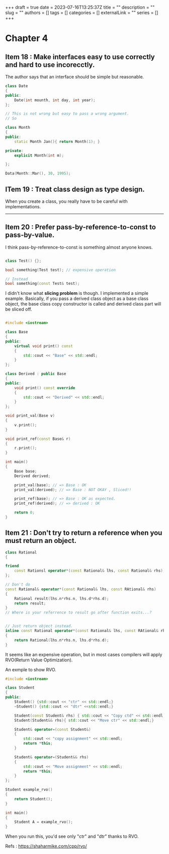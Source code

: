 +++
draft = true
date = 2023-07-16T13:25:37Z
title = ""
description = ""
slug = ""
authors = []
tags = []
categories = []
externalLink = ""
series = []
+++

# Chapter 4

## Item 18 : Make interfaces easy to use correctly and hard to use incorecctly.

The author says that an interface should be simple but reasonable.

```cpp
class Date
{
public:
    Date(int mounth, int day, int year);
};

// This is not wrong but easy to pass a wrong argument.
// So

class Month
{
public:
    static Month Jan(){ return Month(1); }

private:
    explicit Month(int m);

};

Data(Month::Mar(), 30, 1995);

```

## ITem 19 : Treat class design as type design.

When you create a class, you really have to be careful with implementations.

***

## Item 20 : Prefer pass-by-reference-to-const to pass-by-value.

I think pass-by-reference-to-const is something almost anyone knows.

```cpp

class Test() {};

bool something(Test test); // expensive operation

// Instead
bool something(const Test& test);

```

I didn't know what **slicing problem** is though.
I implemented a simple example.
Basically, if you pass a derived class object as a base class object, the base class copy constructor is called and derived class part will be sliced off.

```cpp

#include <iostream>

class Base
{
public:
    virtual void print() const
    {
        std::cout << "Base" << std::endl;
    }
};

class Derived : public Base
{
public:
    void print() const override
    {
        std::cout << "Derived" << std::endl;
    }
};

void print_val(Base v)
{
    v.print();
}

void print_ref(const Base& r)
{
    r.print();
}

int main()
{
    Base base;
    Derived derived;

    print_val(base); // => Base : OK
    print_val(derived); // => Base : NOT OKAY , Sliced!!

    print_ref(base); // => Base : OK as expected.
    print_ref(derived); // => derived : OK

    return 0;
}

```

## Item 21 : Don't try to return a reference when you must return an object.

```cpp
class Rational
{

friend
    const Rationsl operator*(const Rational& lhs, const Rational& rhs);
};

// Don't do
const Rational& operator*(const Rational& lhs, const RAtional& rhs)
{
    Rational result(lhs.n*rhs.n, lhs.d*rhs.d);
    return result;
}
// Where is your referrence to result go after function exits...?


// Just return object instead.
inline const Rational operator*(const Rational& lhs, const RAtional& rhs)
{
    return Rational(lhs.n*rhs.n, lhs.d*rhs.d);
}

```

It seems like an expensive operation, but in most cases compilers will apply RVO(Return Value Optimization).

An exmple to show RVO.
```cpp
#include <iostream>

class Student
{
public:
    Student() {std::cout << "ctr" << std::endl;}
    ~Student() {std::cout << "dtr" <<std::endl;}

    Student(const Student& rhs) { std::cout << "Copy ctd" << std::endl;}
    Student(Student&& rhs){ std::cout << "Move ctr" << std::endl;}

    Student& operator=(const Student&)
    {
        std::cout << "copy assignment" << std::endl;
        return *this;
    }

    Student& operator=(Student&& rhs)
    {
        std::cout << "Move assignment" << std::endl;
        return *this;
    }
};

Student example_rvo()
{
    return Student();
}

int main()
{
    Student A = example_rvo();
}

```

When you run this, you'd see only "ctr" and "dtr" thanks to RVO.

Refs : https://shaharmike.com/cpp/rvo/

